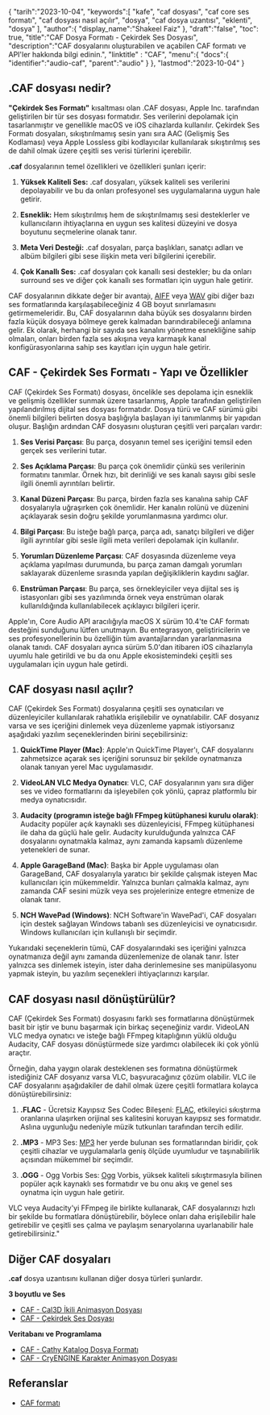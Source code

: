 {
"tarih":"2023-10-04",
   "keywords":[
"kafe",
"caf dosyası",
"caf core ses formatı",
"caf dosyası nasıl açılır",
"dosya",
"caf dosya uzantısı",
"eklenti",
"dosya"
],
   "author":{
"display_name":"Shakeel Faiz"
},
"draft":"false",
"toc": true,
"title":"CAF Dosya Formatı - Çekirdek Ses Dosyası",
   "description":"CAF dosyalarını oluşturabilen ve açabilen CAF formatı ve API'ler hakkında bilgi edinin.",
"linktitle" : "CAF",
   "menu":{
      "docs":{
         "identifier":"audio-caf",
         "parent":"audio"
}
},
"lastmod":"2023-10-04"
}

## .CAF dosyası nedir?

**"Çekirdek Ses Formatı"** kısaltması olan .CAF dosyası, Apple Inc. tarafından geliştirilen bir tür ses dosyası formatıdır. Ses verilerini depolamak için tasarlanmıştır ve genellikle macOS ve iOS cihazlarda kullanılır. Çekirdek Ses Formatı dosyaları, sıkıştırılmamış sesin yanı sıra AAC (Gelişmiş Ses Kodlaması) veya Apple Lossless gibi kodlayıcılar kullanılarak sıkıştırılmış ses de dahil olmak üzere çeşitli ses verisi türlerini içerebilir.

**.caf** dosyalarının temel özellikleri ve özellikleri şunları içerir:

1. **Yüksek Kaliteli Ses:** .caf dosyaları, yüksek kaliteli ses verilerini depolayabilir ve bu da onları profesyonel ses uygulamalarına uygun hale getirir.

2. **Esneklik:** Hem sıkıştırılmış hem de sıkıştırılmamış sesi desteklerler ve kullanıcıların ihtiyaçlarına en uygun ses kalitesi düzeyini ve dosya boyutunu seçmelerine olanak tanır.

3. **Meta Veri Desteği:** .caf dosyaları, parça başlıkları, sanatçı adları ve albüm bilgileri gibi sese ilişkin meta veri bilgilerini içerebilir.

4. **Çok Kanallı Ses:** .caf dosyaları çok kanallı sesi destekler; bu da onları surround ses ve diğer çok kanallı ses formatları için uygun hale getirir.

CAF dosyalarının dikkate değer bir avantajı, [AIFF](/tr/audio/aiff/) veya [WAV](/tr/audio/wav/) gibi diğer bazı ses formatlarında karşılaşabileceğiniz 4 GB boyut sınırlamasını getirmemeleridir. Bu, CAF dosyalarının daha büyük ses dosyalarını birden fazla küçük dosyaya bölmeye gerek kalmadan barındırabileceği anlamına gelir. Ek olarak, herhangi bir sayıda ses kanalını yönetme esnekliğine sahip olmaları, onları birden fazla ses akışına veya karmaşık kanal konfigürasyonlarına sahip ses kayıtları için uygun hale getirir.

## CAF - Çekirdek Ses Formatı - Yapı ve Özellikler

CAF (Çekirdek Ses Formatı) dosyası, öncelikle ses depolama için esneklik ve gelişmiş özellikler sunmak üzere tasarlanmış, Apple tarafından geliştirilen yapılandırılmış dijital ses dosyası formatıdır. Dosya türü ve CAF sürümü gibi önemli bilgileri belirten dosya başlığıyla başlayan iyi tanımlanmış bir yapıdan oluşur. Başlığın ardından CAF dosyasını oluşturan çeşitli veri parçaları vardır:

1. **Ses Verisi Parçası**: Bu parça, dosyanın temel ses içeriğini temsil eden gerçek ses verilerini tutar.
    












2. **Ses Açıklama Parçası**: Bu parça çok önemlidir çünkü ses verilerinin formatını tanımlar. Örnek hızı, bit derinliği ve ses kanalı sayısı gibi sesle ilgili önemli ayrıntıları belirtir.
    












3. **Kanal Düzeni Parçası**: Bu parça, birden fazla ses kanalına sahip CAF dosyalarıyla uğraşırken çok önemlidir. Her kanalın rolünü ve düzenini açıklayarak sesin doğru şekilde yorumlanmasına yardımcı olur.
    












4. **Bilgi Parçası**: Bu isteğe bağlı parça, parça adı, sanatçı bilgileri ve diğer ilgili ayrıntılar gibi sesle ilgili meta verileri depolamak için kullanılır.
    












5. **Yorumları Düzenleme Parçası**: CAF dosyasında düzenleme veya açıklama yapılması durumunda, bu parça zaman damgalı yorumları saklayarak düzenleme sırasında yapılan değişikliklerin kaydını sağlar.
    












6. **Enstrüman Parçası**: Bu parça, ses örnekleyiciler veya dijital ses iş istasyonları gibi ses yazılımında örnek veya enstrüman olarak kullanıldığında kullanılabilecek açıklayıcı bilgileri içerir.
    













Apple'ın, Core Audio API aracılığıyla macOS X sürüm 10.4'te CAF formatı desteğini sunduğunu lütfen unutmayın. Bu entegrasyon, geliştiricilerin ve ses profesyonellerinin bu özelliğin tüm avantajlarından yararlanmasına olanak tanıdı. CAF dosyaları ayrıca sürüm 5.0'dan itibaren iOS cihazlarıyla uyumlu hale getirildi ve bu da onu Apple ekosistemindeki çeşitli ses uygulamaları için uygun hale getirdi.

## CAF dosyası nasıl açılır?

CAF (Çekirdek Ses Formatı) dosyalarına çeşitli ses oynatıcıları ve düzenleyiciler kullanılarak rahatlıkla erişilebilir ve oynatılabilir. CAF dosyanız varsa ve ses içeriğini dinlemek veya düzenleme yapmak istiyorsanız aşağıdaki yazılım seçeneklerinden birini seçebilirsiniz:

1. **QuickTime Player (Mac)**: Apple'ın QuickTime Player'ı, CAF dosyalarını zahmetsizce açarak ses içeriğini sorunsuz bir şekilde oynatmanıza olanak tanıyan yerel Mac uygulamasıdır.
    












2. **VideoLAN VLC Medya Oynatıcı**: VLC, CAF dosyalarının yanı sıra diğer ses ve video formatlarını da işleyebilen çok yönlü, çapraz platformlu bir medya oynatıcısıdır.
    












3. **Audacity (programın isteğe bağlı FFmpeg kütüphanesi kurulu olarak)**: Audacity popüler açık kaynaklı ses düzenleyicisi, FFmpeg kütüphanesi ile daha da güçlü hale gelir. Audacity kurulduğunda yalnızca CAF dosyalarını oynatmakla kalmaz, aynı zamanda kapsamlı düzenleme yetenekleri de sunar.
    












4. **Apple GarageBand (Mac)**: Başka bir Apple uygulaması olan GarageBand, CAF dosyalarıyla yaratıcı bir şekilde çalışmak isteyen Mac kullanıcıları için mükemmeldir. Yalnızca bunları çalmakla kalmaz, aynı zamanda CAF sesini müzik veya ses projelerinize entegre etmenize de olanak tanır.
    












5. **NCH WavePad (Windows)**: NCH Software'in WavePad'i, CAF dosyaları için destek sağlayan Windows tabanlı ses düzenleyicisi ve oynatıcısıdır. Windows kullanıcıları için kullanışlı bir seçimdir.
    













Yukarıdaki seçeneklerin tümü, CAF dosyalarındaki ses içeriğini yalnızca oynatmanıza değil aynı zamanda düzenlemenize de olanak tanır. İster yalnızca ses dinlemek isteyin, ister daha derinlemesine ses manipülasyonu yapmak isteyin, bu yazılım seçenekleri ihtiyaçlarınızı karşılar.

## CAF dosyası nasıl dönüştürülür?

CAF (Çekirdek Ses Formatı) dosyasını farklı ses formatlarına dönüştürmek basit bir iştir ve bunu başarmak için birkaç seçeneğiniz vardır. VideoLAN VLC medya oynatıcı ve isteğe bağlı FFmpeg kitaplığının yüklü olduğu Audacity, CAF dosyası dönüştürmede size yardımcı olabilecek iki çok yönlü araçtır.

Örneğin, daha yaygın olarak desteklenen ses formatına dönüştürmek istediğiniz CAF dosyanız varsa VLC, başvuracağınız çözüm olabilir. VLC ile CAF dosyalarını aşağıdakiler de dahil olmak üzere çeşitli formatlara kolayca dönüştürebilirsiniz:

1. **.FLAC** - Ücretsiz Kayıpsız Ses Codec Bileşeni: [FLAC](/tr/audio/flac), etkileyici sıkıştırma oranlarına ulaşırken orijinal ses kalitesini koruyan kayıpsız ses formatıdır. Aslına uygunluğu nedeniyle müzik tutkunları tarafından tercih edilir.

2. **.MP3** - MP3 Ses: [MP3](/tr/audio/mp3/) her yerde bulunan ses formatlarından biridir, çok çeşitli cihazlar ve uygulamalarla geniş ölçüde uyumludur ve taşınabilirlik açısından mükemmel bir seçimdir.

3. **.OGG** - Ogg Vorbis Ses: [Ogg](/tr/audio/ogg/) Vorbis, yüksek kaliteli sıkıştırmasıyla bilinen popüler açık kaynaklı ses formatıdır ve bu onu akış ve genel ses oynatma için uygun hale getirir.
   


VLC veya Audacity'yi FFmpeg ile birlikte kullanarak, CAF dosyalarınızı hızlı bir şekilde bu formatlara dönüştürebilir, böylece onları daha erişilebilir hale getirebilir ve çeşitli ses çalma ve paylaşım senaryolarına uyarlanabilir hale getirebilirsiniz."

## Diğer CAF dosyaları

**.caf** dosya uzantısını kullanan diğer dosya türleri şunlardır.

**3 boyutlu ve Ses**
- [CAF - Cal3D İkili Animasyon Dosyası](/tr/3d/caf-cal3d/)
- [CAF - Çekirdek Ses Dosyası](/tr/audio/caf/)

**Veritabanı ve Programlama**
- [CAF - Cathy Katalog Dosya Formatı](/tr/database/caf/)
- [CAF - CryENGINE Karakter Animasyon Dosyası](/tr/programming/caf-cryengine/)

## Referanslar
* [CAF formatı](https://developer.apple.com/library/archive/documentation/MusicAudio/Reference/CAFSpec/CAF_spec/CAF_spec.html)

